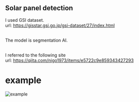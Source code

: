 ## Solar panel detection 

I used GSI dataset.<br>
url: https://gisstar.gsi.go.jp/gsi-dataset/27/index.html<br><br>


The model is segmentation AI.<br><br>

I referred to the following site<br>
url: https://qiita.com/nigo1973/items/e5722c9e859343427293<br>


# example<br>
![example](https://github.com/hayabusa1228/solar_panel_detection/assets/93904888/1a80f1db-c559-4f94-9e98-cf56fd26c4ad)


